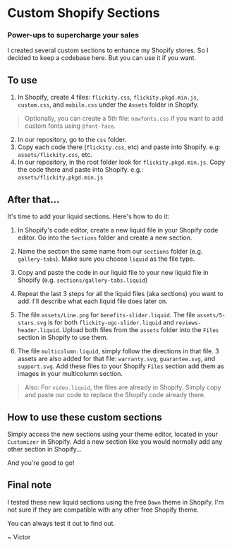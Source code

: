 # Custom Shopify Sections
### Power-ups to supercharge your sales

I created several custom sections to enhance my Shopify stores. So I decided to keep a codebase here. But you can use it if you want.

## To use

1. In Shopify, create 4 files: `flickity.css`, `flickity.pkgd.min.js`, `custom.css`, and `mobile.css` under the `Assets` folder in Shopify.

> Optionally, you can create a 5th file: `newfonts.css` if you want to add custom fonts using `@font-face`.

2. In our repository, go to the `css` folder.
3. Copy each code there (`flickity.css`, etc) and paste into Shopify. e.g: `assets/flickity.css`, etc.
4. In our repository, in the root folder look for `flickity.pkgd.min.js`. Copy the code there and paste into Shopify. e.g.: `assets/flickity.pkgd.min.js`

## After that...

It's time to add your liquid sections. Here's how to do it:

1. In Shopify's code editor, create a new liquid file in your Shopify code editor. Go into the `Sections` folder and create a new section.

2. Name the section the same name from our `sections` folder (e.g. `gallery-tabs`). Make sure you choose `liquid` as the file type.

3. Copy and paste the code in our liquid file to your new liquid file in Shopify (e.g. `sections/gallery-tabs.liquid`)

4. Repeat the last 3 steps for all the liquid files (aka sections) you want to add. I'll describe what each liquid file does later on.

5. The file `assets/Line.png` for `benefits-slider.liquid`. The file `assets/5-stars.svg` is for both `flickity-ugc-slider.liquid` and `reviews-header.liquid`. Upload both files from the `assets` folder into the `Files` section in Shopify to use them.

6. The file `multicolumn.liquid`, simply follow the directions in that file. 3 assets are also added for that file: `warranty.svg`, `guarantee.svg`, and `support.svg`. Add these files to your Shopify `Files` section add them as images in your multicolumn section.


> Also: For `video.liquid`, the files are already in Shopify. Simply copy and paste our code to replace the Shopify code already there.

## How to use these custom sections

Simply access the new sections using your theme editor, located in your `Customizer` in Shopify. Add a new section like you would normally add any other section in Shopify...

And you're good to go!

## Final note

I tested these new liquid sections using the free `Dawn` theme in Shopify. I'm not sure if they are compatible with any other free Shopify theme. 

You can always test it out to find out.

~ Victor